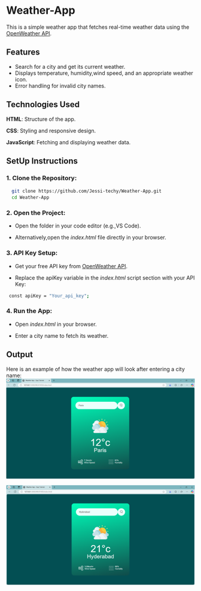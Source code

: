 # Weather-App
This is a simple weather app that fetches real-time weather data using the [OpenWeather API](https://openweathermap.org/).

## Features
- Search for a city and get its current weather.
- Displays temperature, humidity,wind speed, and an appropriate weather icon.
- Error handling for invalid city names.

## Technologies Used
  **HTML**: Structure of the app.
  
  **CSS**: Styling and responsive design.
  
  **JavaScript**: Fetching and displaying weather data.

## SetUp Instructions
  ### **1. Clone the Repository**:
  ~~~bash
    git clone https://github.com/Jessi-techy/Weather-App.git
    cd Weather-App
  ~~~
  ### **2. Open the Project**:
  
  - Open the folder in your code editor (e.g.,VS Code).
  
  - Alternatively,open the *index.html* file directly in your browser.

  ### **3. API Key Setup**:
  
  - Get your free API key from [OpenWeather API](https://openweathermap.org/).
  
  - Replace the apiKey variable in the *index.html* script section with your API Key:
  
  ~~~bash
   const apiKey = "Your_api_key";
  ~~~
  
  ### **4. Run the App**:
  
  - Open *index.html* in your browser.
  
  - Enter a city name to fetch its weather.

## Output
Here is an example of how the weather app will look after entering a city name:
![Weather App Screenshot](images/paris.png)

![Weather App Screenshot](images/hyderabad.png)

